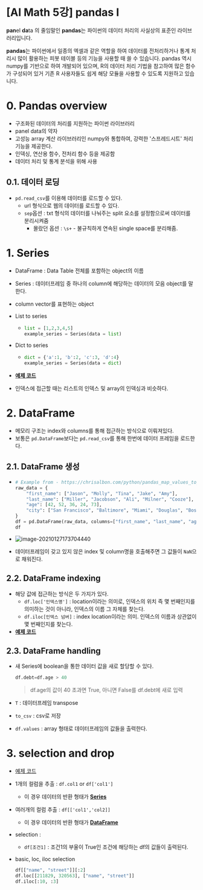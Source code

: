 # [AI Math 5강] pandas I

**pan**el **da**ta 의 줄임말인 **pandas**는 파이썬의 데이터 처리의 사실상의 표준인 라이브러리입니다.

**pandas**는 파이썬에서 일종의 엑셀과 같은 역할을 하여 데이터를 전처리하거나 통계 처리시 많이 활용하는 피봇 테이블 등의 기능을 사용할 때 쓸 수 있습니다. pandas 역시 numpy를 기반으로 하여 개발되어 있으며, R의 데이터 처리 기법을 참고하여 많은 함수가 구성되어 있거 기존 R 사용자들도 쉽게 해당 모듈을 사용할 수 있도록 지원하고 있습니다.



# 0. Pandas overview

- 구조화된 데이터의 처리를 지원하는 파이썬 라이브러리
- panel data의 약자
- 고성능 array 계산 라이브러리인 numpy와 통합하여, 강력한 '스프레드시트' 처리 기능을 제공한다. 
- 인덱싱, 연산용 함수, 전처리 함수 등을 제공함
- 데이터 처리 및 통계 분석을 위해 사용



## 0.1. 데이터 로딩

- `pd.read_csv`를 이용해 데이터를 로드할 수 있다.
  - url 형식으로 웹의 데이터를 로드할 수 있다. 
  - `sep`옵션 : txt 형식의 데이터를 나눠주는 split 요소를 설정함으로써 데이터를 분리시켜줌
    - 몰랐던 옵션 : `\s+` - 불규칙하게 연속된 single space를 분리해줌. 



# 1. Series

- DataFrame : Data Table 전체를 포함하는 object의 이름

- Series : 데이터프레임 중 하나의 column에 해당하는 데이터의 모음 object를 말한다. 

- column vector를 표현하는 object

- List to series

  - ```python
    list = [1,2,3,4,5]
    example_series = Series(data = list)
    ```

- Dict to series

  - ```python
    dict = {'a':1, 'b':2, 'c':3, 'd':4}
    example_series = Series(data = dict)
    ```

- **[예제 코드](https://github.com/BoostcampAITech/lecture-note-python-basics-for-ai/blob/main/codes/pandas/%231/3_pandas_series.ipynb)**

-  인덱스에 접근할 때는 리스트의 인덱스 및 array의 인덱싱과 비슷하다. 



# 2. DataFrame

- 메모리 구조는 index와 columns를 통해 접근하는 방식으로 이뤄져있다. 
- 보통은 `pd.DataFrame`보다는 `pd.read_csv`를 통해 한번에 데이터 프레임을 로드한다. 

## 2.1. DataFrame 생성

- ```python
  # Example from - https://chrisalbon.com/python/pandas_map_values_to_values.html
  raw_data = {
      "first_name": ["Jason", "Molly", "Tina", "Jake", "Amy"],
      "last_name": ["Miller", "Jacobson", "Ali", "Milner", "Cooze"],
      "age": [42, 52, 36, 24, 73],
      "city": ["San Francisco", "Baltimore", "Miami", "Douglas", "Boston"],
  }
  df = pd.DataFrame(raw_data, columns=["first_name", "last_name", "age", "city"])
  df
  ```

- ![image-20210127173704440](https://user-images.githubusercontent.com/38639633/105992261-3c94dc80-60e8-11eb-88f6-297ca047145e.png)

- 데이터프레임이 갖고 있지 않은 index 및 column명을 호출해주면 그 값들이 `NaN`으로 채워진다. 

## 2.2. DataFrame indexing

- 해당 값에 접근하는 방식은 두 가지가 있다.
  - `df.loc['인덱스명']` : location이라는 의미로, 인덱스의 위치 즉 몇 번째인지를 의미하는 것이 아니라, 인덱스의 이름 그 자체를 찾는다.
  - `df.iloc[인덱스 넘버]` : index location이라는 의미. 인덱스의 이름과 상관없이 몇 번째인지를 찾는다. 
- **[예제 코드](https://github.com/BoostcampAITech/lecture-note-python-basics-for-ai/blob/main/codes/pandas/%231/4_pandas_dataframe.ipynb)**



## 2.3. DataFrame handling

- 새 Series에 boolean을 통한 데이터 값을 새로 할당할 수 있다.

  ```python
  df.debt=df.age > 40
  ```

  > df.age의 값이 40 초과면 True, 아니면 False를 df.debt에 새로 입력

- `T` : 데이터프레임 transpose
- `to_csv` : csv로 저장
- `df.values` : array 형태로 데이터프레임의 값들을 출력한다.



# 3. selection and drop

- [예제 코드](https://github.com/BoostcampAITech/lecture-note-python-basics-for-ai/blob/main/codes/pandas/%231/5_data_selection.ipynb)

- 1개의 컬럼을 추출 : `df.col1` or `df['col1']`

  - 이 경우 데이터의 반환 형태가 <u>**Series**</u>

- 여러개의 컬럼 추출 : `df[['col1','col2]]`

  - 이 경우 데이터의 반환 형태가 <u>**DataFrame**</u>

- selection : 

  - `df[조건1]` : 조건1의 부울이 True인 조건에 해당하는 df의 값들이 출력된다. 

- basic, loc, iloc selection

  ```python
  df[["name", "street"]][:2]
  df.loc[[211829, 320563], ["name", "street"]]
  df.iloc[:10, :3]
  ```





